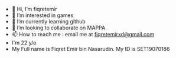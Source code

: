 - 👋 Hi, I’m fiqretemir
- 👀 I’m interested in games
- 🌱 I’m currently learning github
- 💞️ I’m looking to collaborate on MAPPA
- 📫 How to reach me : email me at fiqretemirxd@gmail.com
- I'm 22 y/o 
- My Full name is Fiqret Emir bin Nasarudin. My ID is SET19070186
